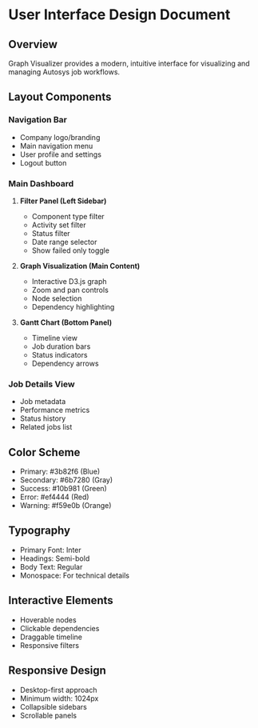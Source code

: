# User Interface Design Document

## Overview
Graph Visualizer provides a modern, intuitive interface for visualizing and managing Autosys job workflows.

## Layout Components

### Navigation Bar
- Company logo/branding
- Main navigation menu
- User profile and settings
- Logout button

### Main Dashboard
1. **Filter Panel (Left Sidebar)**
   - Component type filter
   - Activity set filter
   - Status filter
   - Date range selector
   - Show failed only toggle

2. **Graph Visualization (Main Content)**
   - Interactive D3.js graph
   - Zoom and pan controls
   - Node selection
   - Dependency highlighting

3. **Gantt Chart (Bottom Panel)**
   - Timeline view
   - Job duration bars
   - Status indicators
   - Dependency arrows

### Job Details View
- Job metadata
- Performance metrics
- Status history
- Related jobs list

## Color Scheme
- Primary: #3b82f6 (Blue)
- Secondary: #6b7280 (Gray)
- Success: #10b981 (Green)
- Error: #ef4444 (Red)
- Warning: #f59e0b (Orange)

## Typography
- Primary Font: Inter
- Headings: Semi-bold
- Body Text: Regular
- Monospace: For technical details

## Interactive Elements
- Hoverable nodes
- Clickable dependencies
- Draggable timeline
- Responsive filters

## Responsive Design
- Desktop-first approach
- Minimum width: 1024px
- Collapsible sidebars
- Scrollable panels

